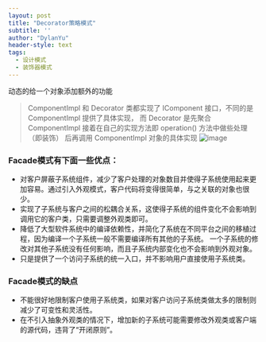 ```yaml
---
layout: post
title: "Decorator策略模式"
subtitle: ''
author: "DylanYu"
header-style: text
tags:
  - 设计模式
  - 装饰器模式
---
```


动态的给一个对象添加额外的功能

> ComponentImpl 和 Decorator 类都实现了 IComponent 接口，不同的是 ComponentImpl 提供了具体实现，
> 而 Decorator 是先聚合 ComponentImpl 接着在自己的实现方法即 operation() 方法中做些处理（即装饰）
> 后再调用 ComponentImpl 对象的具体实现
> ![image](https://dylanblog.github.io/img/in-post/2018-11-23-gof-decrator.png)

### Facade模式有下面一些优点：

- 对客户屏蔽子系统组件，减少了客户处理的对象数目并使得子系统使用起来更加容易。通过引入外观模式，客户代码将变得很简单，与之关联的对象也很少。
- 实现了子系统与客户之间的松耦合关系，这使得子系统的组件变化不会影响到调用它的客户类，只需要调整外观类即可。
- 降低了大型软件系统中的编译依赖性，并简化了系统在不同平台之间的移植过程，因为编译一个子系统一般不需要编译所有其他的子系统。
    一个子系统的修改对其他子系统没有任何影响，而且子系统内部变化也不会影响到外观对象。
- 只是提供了一个访问子系统的统一入口，并不影响用户直接使用子系统类。

### Facade模式的缺点
- 不能很好地限制客户使用子系统类，如果对客户访问子系统类做太多的限制则减少了可变性和灵活性。
- 在不引入抽象外观类的情况下，增加新的子系统可能需要修改外观类或客户端的源代码，违背了“开闭原则”。